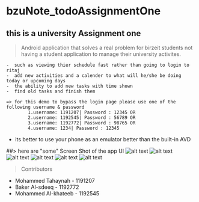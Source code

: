 # bzuNote_todoAssignmentOne
## this is a university Assignment one
>  Android application that solves a real problem for birzeit students
> not having a student application to manage their university activites.

    -  such as viewing thier schedule fast rather than going to login to ritaj
    -  add new activities and a calender to what will he/she be doing today or upcoming days 
    -  the ability to add new tasks with time shown
    -  find old tasks and finish them
    
    => for this demo to bypass the login page please use one of the following username & password
            1.username: 1191207| Password : 12345 OR
            2.username: 1192545| Password : 56789 OR
            3.username: 1192772| Password : 98765 OR
            4.username: 1234| Password : 12345 
* its better to use your phone as an emulator better than the built-in AVD

##> here are "some" Screen Shot of the app UI
![alt text](https://mellifluous-heliotrope-85f856.netlify.app/imgs/1.jpg=250x250)
![alt text](https://mellifluous-heliotrope-85f856.netlify.app/imgs/3.jpg=250x250)
![alt text](https://mellifluous-heliotrope-85f856.netlify.app/imgs/4.jpg=250x250)
![alt text](https://mellifluous-heliotrope-85f856.netlify.app/imgs/5.jpg=250x250)
![alt text](https://mellifluous-heliotrope-85f856.netlify.app/imgs/6.jpg=250x250)
![alt text](https://mellifluous-heliotrope-85f856.netlify.app/imgs/7.jpg=250x250)

> Contributors  
  - Mohammed Tahaynah - 1191207
  - Baker Al-sdeeq - 1192772
  - Mohammed Al-khateeb - 1192545
